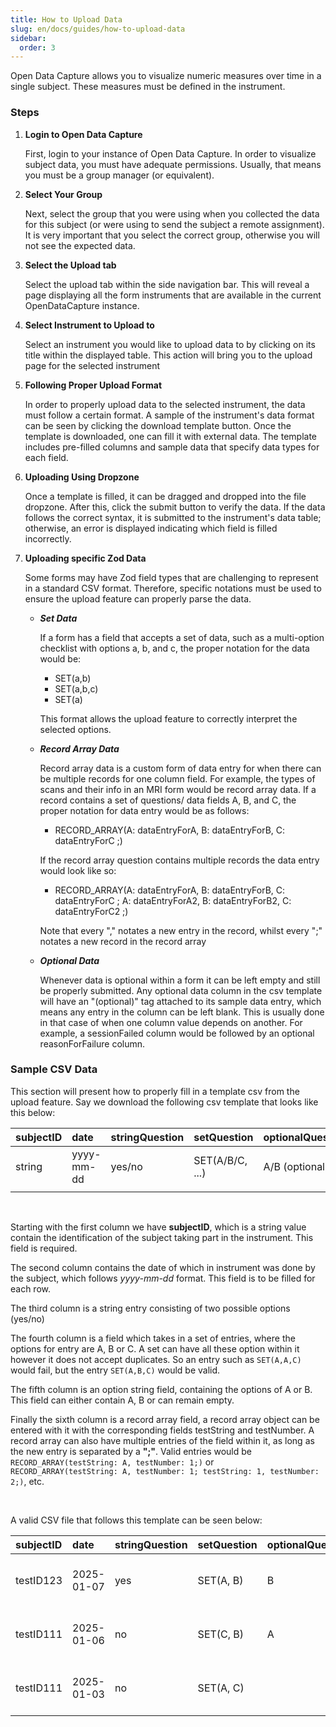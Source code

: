```yaml
---
title: How to Upload Data
slug: en/docs/guides/how-to-upload-data
sidebar:
  order: 3
---
```


Open Data Capture allows you to visualize numeric measures over time in a single subject. These measures must be defined in the instrument.

### Steps

<Steps>

1.  **Login to Open Data Capture**

    First, login to your instance of Open Data Capture. In order to visualize subject data, you must have adequate permissions. Usually, that means you must be a group manager (or equivalent).

2.  **Select Your Group**

    Next, select the group that you were using when you collected the data for this subject
    (or were using to send the subject a remote assignment). It is very important that
    you select the correct group, otherwise you will not see the expected data.

3.  **Select the Upload tab**

    Select the upload tab within the side navigation bar. This will reveal a page displaying all the form instruments that are available in the current OpenDataCapture instance.

4.  **Select Instrument to Upload to**

    Select an instrument you would like to upload data to by clicking on its title within the displayed table. This action will bring you to the upload page for the selected instrument

5.  **Following Proper Upload Format**

    In order to properly upload data to the selected instrument, the data must follow a certain format. A sample of the instrument's data format can be seen by clicking the download template button. Once the template is downloaded, one can fill it with external data. The template includes pre-filled columns and sample data that specify data types for each field.

6.  **Uploading Using Dropzone**

    Once a template is filled, it can be dragged and dropped into the file dropzone. After this, click the submit button to verify the data. If the data follows the correct syntax, it is submitted to the instrument's data table; otherwise, an error is displayed indicating which field is filled incorrectly.

7.  **Uploading specific Zod Data**

    Some forms may have Zod field types that are challenging to represent in a standard CSV format. Therefore, specific notations must be used to ensure the upload feature can properly parse the data.

    - **_Set Data_**

      If a form has a field that accepts a set of data, such as a multi-option checklist with options a, b, and c, the proper notation for the data would be:

      - SET(a,b)
      - SET(a,b,c)
      - SET(a)

      This format allows the upload feature to correctly interpret the selected options.

    - **_Record Array Data_**

      Record array data is a custom form of data entry for when there can be multiple records for one column field. For example, the types of scans and their info in an MRI form would be record array data. If a record contains a set of questions/ data fields A, B, and C, the proper notation for data entry would be as follows:

      - RECORD_ARRAY(A: dataEntryForA, B: dataEntryForB, C: dataEntryForC ;)

      If the record array question contains multiple records the data entry would look like so:

      - RECORD_ARRAY(A: dataEntryForA, B: dataEntryForB, C: dataEntryForC ; A: dataEntryForA2, B: dataEntryForB2, C: dataEntryForC2 ;)

      Note that every "," notates a new entry in the record, whilst every ";" notates a new record in the record array

    - **_Optional Data_**

      Whenever data is optional within a form it can be left empty and still be properly submitted. Any optional data column in the csv template will have an "(optional)" tag attached to its sample data entry, which means any entry in the column can be left blank. This is usually done in that case of when one column value depends on another. For example, a sessionFailed column would be followed by an optional reasonForFailure column.

</Steps>

### Sample CSV Data

This section will present how to properly fill in a template csv from the upload feature. Say we download the following csv template that looks like this below:

| subjectID | date       | stringQuestion | setQuestion     | optionalQuestion | recordArrayQuestion                                  |
| :-------- | :--------- | :------------- | :-------------- | :--------------- | :--------------------------------------------------- |
| string    | yyyy-mm-dd | yes/no         | SET(A/B/C, ...) | A/B (optional)   | RECORD_ARRAY(testString: A/B/C, testNumber: number;) |
|           |            |                |                 |                  |                                                      |

<br>

Starting with the first column we have **subjectID**, which is a string value contain the identification of the subject taking part in the instrument. This field is required.

The second column contains the date of which in instrument was done by the subject, which follows _yyyy-mm-dd_ format. This field is to be filled for each row.

The third column is a string entry consisting of two possible options (yes/no)

The fourth column is a field which takes in a set of entries, where the options for entry are A, B or C. A set can have all these option within it however it does not accept duplicates. So an entry such as `SET(A,A,C)` would fail, but the entry `SET(A,B,C)` would be valid.

The fifth column is an option string field, containing the options of A or B. This field can either contain A, B or can remain empty.

Finally the sixth column is a record array field, a record array object can be entered with it with the corresponding fields testString and testNumber. A record array can also have multiple entries of the field within it, as long as the new entry is separated by a **";"**. Valid entries would be `RECORD_ARRAY(testString: A, testNumber: 1;)` or <br>
`RECORD_ARRAY(testString: A, testNumber: 1; testString: 1, testNumber: 2;)`, etc.

<br>

A valid CSV file that follows this template can be seen below:

| subjectID | date       | stringQuestion | setQuestion | optionalQuestion | recordArrayQuestion                                                         |
| :-------- | :--------- | :------------- | :---------- | :--------------- | :-------------------------------------------------------------------------- |
| testID123 | 2025-01-07 | yes            | SET(A, B)   | B                | RECORD_ARRAY(testString: A, testNumber: 2; testString: B, testNumber: 3;)   |
| testID111 | 2025-01-06 | no             | SET(C, B)   | A                | RECORD_ARRAY(testString: B, testNumber: 22; testString: A, testNumber: 1;)  |
| testID111 | 2025-01-03 | no             | SET(A, C)   |                  | RECORD_ARRAY(testString: B, testNumber: 12; testString: B, testNumber: 13;) |
